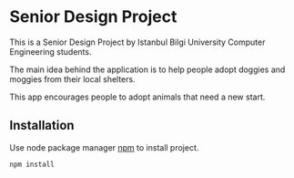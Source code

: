 # Senior Design Project

This is a Senior Design Project by Istanbul Bilgi University Computer Engineering students.

The main idea behind the application is to help people adopt doggies and moggies from their local shelters.

This app encourages people to adopt animals that need a new start.

## Installation

Use node package manager [npm](https://www.npmjs.com/get-npm) to install project.

```bash
npm install
```
